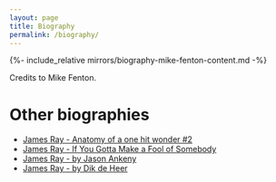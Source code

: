 ```yaml
---
layout: page
title: Biography
permalink: /biography/
---
```


{%- include_relative mirrors/biography-mike-fenton-content.md -%}

Credits to Mike Fenton.

# Other biographies
- [James Ray - Anatomy of a one hit wonder #2](./mirrors/biography-dave-stephens.md)
- [James Ray - If You Gotta Make a Fool of Somebody](./mirrors/biography-michael-jack-kirby.md)
- [James Ray - by Jason Ankeny](./mirrors/biography-jason-ankeny.md)
- [James Ray - by Dik de Heer](./mirrors/biography-dik-de-heer.md)
